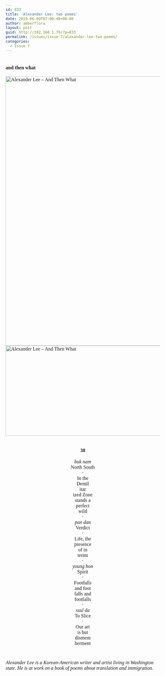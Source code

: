```yaml
---
id: 833
title: 'Alexander Lee: two poems'
date: 2019-06-09T07:00:48+00:00
author: amberflora
layout: post
guid: http://192.168.1.79/?p=833
permalink: /issues/issue-7/alexander-lee-two-poems/
categories:
  - Issue 7
---
```

# <span style="font-family: georgia, palatino, serif; font-size: 12pt;">and then what</span>

<span style="font-family: georgia, palatino, serif; font-size: 12pt;"><img loading="lazy" class="alignnone wp-image-834" src="http://amberflora.com/wp-content/uploads/2019/05/AmberfloraAlexanderLee-1-e1558676738499.jpg" alt="Alexander Lee – And Then What" width="800" height="881" srcset="https://www.amberflora.com/wp-content/uploads/2019/05/AmberfloraAlexanderLee-1-e1558676738499.jpg 1624w, https://www.amberflora.com/wp-content/uploads/2019/05/AmberfloraAlexanderLee-1-e1558676738499-272x300.jpg 272w, https://www.amberflora.com/wp-content/uploads/2019/05/AmberfloraAlexanderLee-1-e1558676738499-768x846.jpg 768w, https://www.amberflora.com/wp-content/uploads/2019/05/AmberfloraAlexanderLee-1-e1558676738499-930x1024.jpg 930w" sizes="(max-width: 800px) 100vw, 800px" /><img loading="lazy" class="alignnone wp-image-835" src="http://amberflora.com/wp-content/uploads/2019/05/AmberfloraAlexanderLee-2.jpg" alt="Alexander Lee – And Then What" width="800" height="295" srcset="https://www.amberflora.com/wp-content/uploads/2019/05/AmberfloraAlexanderLee-2.jpg 1613w, https://www.amberflora.com/wp-content/uploads/2019/05/AmberfloraAlexanderLee-2-300x111.jpg 300w, https://www.amberflora.com/wp-content/uploads/2019/05/AmberfloraAlexanderLee-2-768x283.jpg 768w, https://www.amberflora.com/wp-content/uploads/2019/05/AmberfloraAlexanderLee-2-1024x378.jpg 1024w" sizes="(max-width: 800px) 100vw, 800px" /></span>

# 

<h1 style="text-align: center;">
  <span style="font-family: georgia, palatino, serif; font-size: 12pt;">38</span>
</h1>

<p style="text-align: center;">
  <span style="font-family: georgia, palatino, serif; font-size: 12pt;"><em>buk nam</em></span><br /> <span style="font-family: georgia, palatino, serif; font-size: 12pt;">North South</span><br /> <span style="font-family: georgia, palatino, serif; font-size: 12pt;">·</span><br /> <span style="font-family: georgia, palatino, serif; font-size: 12pt;">In the</span><br /> <span style="font-family: georgia, palatino, serif; font-size: 12pt;">Demil</span><br /> <span style="font-family: georgia, palatino, serif; font-size: 12pt;">itar</span><br /> <span style="font-family: georgia, palatino, serif; font-size: 12pt;">ized Zone</span><br /> <span style="font-family: georgia, palatino, serif; font-size: 12pt;">stands a</span><br /> <span style="font-family: georgia, palatino, serif; font-size: 12pt;">perfect</span><br /> <span style="font-family: georgia, palatino, serif; font-size: 12pt;">wild</span><br /> <span style="font-family: georgia, palatino, serif; font-size: 12pt;">·</span><br /> <span style="font-family: georgia, palatino, serif; font-size: 12pt;"><em>pan dan</em></span><br /> <span style="font-family: georgia, palatino, serif; font-size: 12pt;">Verdict</span><br /> <span style="font-family: georgia, palatino, serif; font-size: 12pt;">·</span><br /> <span style="font-family: georgia, palatino, serif; font-size: 12pt;">Life, the</span><br /> <span style="font-family: georgia, palatino, serif; font-size: 12pt;">presence</span><br /> <span style="font-family: georgia, palatino, serif; font-size: 12pt;">of in</span><br /> <span style="font-family: georgia, palatino, serif; font-size: 12pt;">terim</span><br /> <span style="font-family: georgia, palatino, serif; font-size: 12pt;">·</span><br /> <span style="font-family: georgia, palatino, serif; font-size: 12pt;"><em>young hon</em></span><br /> <span style="font-family: georgia, palatino, serif; font-size: 12pt;">Spirit</span><br /> <span style="font-family: georgia, palatino, serif; font-size: 12pt;">·</span><br /> <span style="font-family: georgia, palatino, serif; font-size: 12pt;">Footfalls</span><br /> <span style="font-family: georgia, palatino, serif; font-size: 12pt;">and foot</span><br /> <span style="font-family: georgia, palatino, serif; font-size: 12pt;">falls and</span><br /> <span style="font-family: georgia, palatino, serif; font-size: 12pt;">footfalls</span><br /> <span style="font-family: georgia, palatino, serif; font-size: 12pt;">·</span><br /> <span style="font-family: georgia, palatino, serif; font-size: 12pt;"><em>ssul da</em></span><br /> <span style="font-family: georgia, palatino, serif; font-size: 12pt;">To Slice</span><br /> <span style="font-family: georgia, palatino, serif; font-size: 12pt;">·</span><br /> <span style="font-family: georgia, palatino, serif; font-size: 12pt;">Our art</span><br /> <span style="font-family: georgia, palatino, serif; font-size: 12pt;">is but</span><br /> <span style="font-family: georgia, palatino, serif; font-size: 12pt;">dismem</span><br /> <span style="font-family: georgia, palatino, serif; font-size: 12pt;">berment</span>
</p>

&nbsp;

<span style="font-family: georgia, palatino, serif; font-size: 12pt;"><em>Alexander Lee is a Korean-American writer and artist living in Washington state. He is at work on a book of poems about translation and immigration.</em></span>